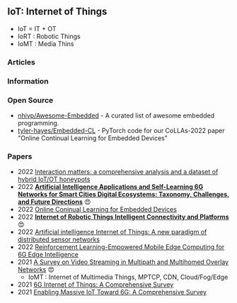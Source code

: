 ## IoT: Internet of Things

- IoT = IT + OT
- IoRT : Robotic Things
- IoMT : Media Thins


### Articles



### Information



### Open Source
- [nhivp/Awesome-Embedded](https://github.com/nhivp/Awesome-Embedded) - A curated list of awesome embedded programming.
- [tyler-hayes/Embedded-CL](https://github.com/tyler-hayes/Embedded-CL) - PyTorch code for our CoLLAs-2022 paper "Online Continual Learning for Embedded Devices"



### Papers
- 2022 [Interaction matters: a comprehensive analysis and a dataset of hybrid IoT/OT honeypots](https://dl.acm.org/doi/pdf/10.1145/3564625.3564645)
- 2022 [**Artificial Intelligence Applications and Self-Learning 6G Networks for Smart Cities Digital Ecosystems: Taxonomy, Challenges, and Future Directions**](https://www.mdpi.com/1424-8220/22/15/5750) 😍
- 2022 [Online Coninual Learning for Embedded Devices](https://arxiv.org/pdf/2203.10681.pdf)
- 2022 [**Internet of Robotic Things Intelligent Connectivity and Platforms**](https://www.frontiersin.org/articles/10.3389/frobt.2020.00104/full) 😍
- 2022 [Artificial intelligence Internet of Things: A new paradigm of distributed sensor networks](https://journals.sagepub.com/doi/pdf/10.1177/15501477211062835)
- 2022 [Reinforcement Learning-Empowered Mobile Edge Computing for 6G Edge Intelligence](https://ieeexplore.ieee.org/stamp/stamp.jsp?arnumber=9797722)
- 2021 [A Survey on Video Streaming in Multipath and Multihomed Overlay Networks](https://hal.inria.fr/hal-03508709/document) 😍
	- IoMT : Internet of Multimedia Things, MPTCP, CDN, Cloud/Fog/Edge
- 2021 [6G Internet of Things: A Comprehensive Survey](https://arxiv.org/pdf/2108.04973.pdf)
- 2021 [Enabling Massive IoT Toward 6G: A Comprehensive Survey](https://www.csit.carleton.ca/~fyu/Papers/IoT_6G.pdf)

